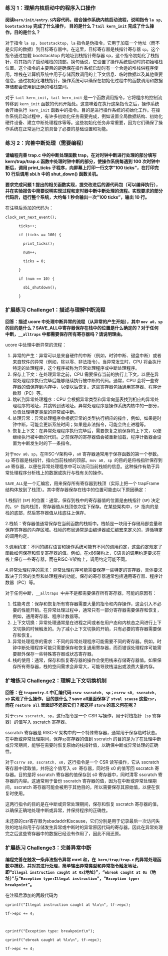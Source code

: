 ### 练习 1：理解内核启动中的程序入口操作 

**阅读`kern/init/entry.S`内容代码，结合操作系统内核启动流程，说明指令 `la sp, bootstacktop` 完成了什么操作， 目的是什么？`tail kern_init` 完成了什么操作，目的是什么？**

对于指令 `la sp, bootstacktop`，`la` 指令是伪指令，它用于加载一个地址（而不是实际的数据）到目标寄存器中。在这里，目标寄存器是栈指针寄存器 `sp`。这个指令通过加载 bootstacktop 的地址到栈指针寄存器 sp，这个指令初始化了栈指针，将其指向了启动堆栈的顶部。换句话说，它设置了操作系统启动时的初始堆栈位置。这个指令的主要目的是确保在操作系统启动时有一个合适的堆栈供程序使用。堆栈在计算机系统中用于存储函数调用的上下文信息、临时数据以及其他重要信息。通过初始化堆栈指针，操作系统可以确保在初始化过程中的函数调用和数据存储都会使用到正确的堆栈空间。

对于 `tail kern_init`，`tail kern_init` 是一个函数调用指令，它将程序的控制流转移到 `kern_init` 函数的代码开始处。这意味着在执行这条指令之后，操作系统会开始执行` kern_init` 函数中的指令。目的是进行操作系统的初始化工作。在操作系统启动过程中，有许多初始化任务需要完成，例如设置全局数据结构、初始化硬件设备、建立中断处理程序等等。这些初始化任务非常重要，因为它们确保了操作系统在正常运行之前具备了必要的基础设置和功能。

 

### 练习 2：完善中断处理（需要编程）

**请编程完善 trap.c 中的中断处理函数 trap，在对时钟中断进行处理的部分填写 kern/trap/trap.c 函数中处理时钟中断的部分，使操作系统每遇到 100 次时钟中断后，调用 print_ticks 子程序，向屏幕上打印一行文字”100 ticks”，在打印完 10 行后调用 sbi.h 中的 shut_down() 函数关机。** 

**要求完成问题 1 提出的相关函数实现，提交改进后的源代码包（可以编译执行），并在实验报告中简要说明实现过程和定时器中断中断处理的流程。实现要求的部分代码后，运行整个系统，大约每 1 秒会输出一次”100 ticks”，输出 10 行。** 

在注释后添加的代码为：
```
clock_set_next_event();

​      ticks++;

​      if (ticks == 100) {

​        print_ticks();

​        num++;

​        ticks = 0;

​      }

​      if (num == 10) {

​        sbi_shutdown();

​      }
  ```
 

 

### 扩展练习 Challenge1：描述与理解中断流程

**回答：描述 ucore 中处理中断异常的流程（从异常的产生开始），其中 `mov a0，sp` 的目的是什么？SAVE_ALL中寄存器保存在栈中的位置是什么确定的？对于任何中断，`__alltraps` 中都需要保存所有寄存器吗？请说明理由。** 

ucore 中处理中断异常的流程：

1. 异常的产生：异常可以是来自硬件的中断（例如，时钟中断、键盘中断）或者来自软件的异常（例如，除以零、非法指令）。当异常发生时，CPU 将会执行特定的处理程序，这个程序被称为异常处理程序或中断处理程序。
2. 保存上下文：在处理异常之前，CPU 需要保存当前的执行上下文，以便在异常处理程序执行完毕后能够继续执行被中断的代码。通常，CPU 会将一些寄存器的值保存到内存中，以便以后恢复。这些寄存器包括通用寄存器、程序计数器（PC）等。
3. 跳转到异常处理程序：CPU 会根据异常类型和异常向量表找到相应的异常处理程序的地址，并跳转到该地址。异常处理程序是操作系统内核中的一部分，负责处理特定类型的异常或中断。
4. 处理异常：异常处理程序会根据异常的类型执行相应的操作，例如，如果是时钟中断，可能会更新系统时间；如果是非法指令，可能会终止进程等。
5. 恢复上下文：在异常处理程序执行完毕后，需要恢复之前保存的上下文，以便继续执行被中断的代码。之前保存的寄存器值会被重新加载，程序计数器会设置为中断发生时的下一条指令。

 

对于`mov a0，sp`，在RISC-V架构中，`a0` 寄存器通常用于保存函数的第一个参数。`sp` 寄存器是栈指针，指向当前栈帧的顶部。`mov a0, sp `的目的是将栈指针保存到 `a0` 寄存器，以便在异常处理程序中可以访问当前栈帧的信息。这种操作有助于异常处理程序分析栈上的数据或执行与栈有关的操作。

 

`SAVE_ALL`是一个汇编宏，用来保存所有寄存器到栈顶（实际上把一个 trapFrame 结构体放到了栈顶）。其中寄存器保存在栈中的位置可能由以下原因确定：

1.栈指针 (`SP`) 的位置：通常，保存到栈中的寄存器值的位置是由栈指针 (`SP`) 决定的。`SP `指向栈顶，寄存器值从栈顶依次往下保存。在某些架构中，`SP `指向的是栈的底部，然后寄存器值从栈底往上保存。

2.栈帧：寄存器值通常保存在当前函数的栈帧中。栈帧是一块用于存储局部变量和保存寄存器的内存区域。栈帧的布局通常是由编译器或汇编宏来定义的，遵循特定的调用约定。

3.调用约定：不同的编程语言和操作系统可能有不同的调用约定，这些约定规定了函数如何保存和恢复寄存器的值。例如，在x86架构上，C语言的调用约定要求在栈上保存一些寄存器，而在RISC-V架构上，调用约定可能不同。

4.异常处理程序的需求：异常处理程序可能需要保存一些特定的寄存器，具体要求取决于异常的类型和处理程序的功能。保存的寄存器通常包括通用寄存器、程序计数器（PC）等。

 

对于任何中断，`__alltraps `中并不是都需要保存所有寄存器，可能的原因有：

1. 性能考虑：保存和恢复所有寄存器需要大量的指令和内存操作，这会引入不必要的性能开销。在异常处理过程中，通常只有一部分寄存器需要保存和恢复，例如，通用寄存器、程序计数器等。
2. 上下文切换：异常处理通常是在进程之间或者在用户态和内核态之间进行上下文切换的时候触发的。为了减小上下文切换的开销，只有必要的寄存器需要保存和恢复。
3. 异常处理程序的需求：不同的异常处理程序可能需要不同的寄存器。例如，时钟中断处理程序可能只需要保存和恢复通用寄存器，而页错误处理程序可能需要额外保存一些特殊寄存器或状态寄存器。
4. 栈的使用：通常，保存和恢复寄存器的操作会使用栈来存储寄存器值。如果保存所有寄存器，栈的空间需求会非常大，可能导致栈溢出或浪费大量内存。

 

### 扩增练习 Challenge2：理解上下文切换机制

**回答：在 `trapentry.S` 中汇编代码 `csrw sscratch, sp；csrrw s0, sscratch, x0` 实现了什么操作，目的是什么？save all里面保存了 `stval scause` 这些`csr`，而在 `restore all` 里面却不还原它们？那这样 `store` 的意义何在呢？** 

 

对于`csrw sscratch, sp`，这行指令是一个 CSR 写操作，用于将栈指针（`sp` 寄存器）的值写入 sscratch 寄存器。

sscratch 寄存器是 RISC-V 架构中的一个特殊寄存器，通常用于保存临时状态。在中断或异常处理期间，保存` sp `寄存器的值到 sscratch 的目的是为了在处理中断或异常期间，能够在需要时恢复原始的栈指针值，以确保中断或异常处理的正确性。

对于`csrrw s0, sscratch, x0`，这行指令是一个 CSR 读写操作，它从 sscratch 寄存器中读取值，并将这个值写入 `s0 `寄存器，同时将 x0 的值写回 sscratch 寄存器。目的是将 sscratch 寄存器的值保存到 s0 寄存器中，同时清零 sscratch 寄存器的内容。这通常用于备份 sscratch 寄存器的值，因为在中断或异常处理期间，sscratch 寄存器可能会被用于其他目的，所以需要保存其原始值，以便在恢复时使用。

这两行指令的目的是在中断或异常处理期间，保存和恢复 sscratch 寄存器的值，以确保正确地处理中断或异常，并保持程序的正确性。

未还原的csr寄存器为sbadaddr和scause，它们分别是用于记录最后一次访问失败的地址和用于存储发生异常或中断时的异常原因代码的寄存器，因此在异常处理完之后这些寄存器中的数据已经没有作用了，因此不用还原。

 

 

### 扩展练习 Challenge3：完善异常中断

**编程完善在触发一条非法指令异常 mret 和，在` kern/trap/trap.c` 的异常处理函数中捕获，并对其进行处理，简单输出异常类型和异常指令触发地址，即“`Illegal instruction caught at 0x`(地址)”，“`ebreak caught at 0x`（地址）”与“`Exception type:Illegal instruction`”，“`Exception type: breakpoint`”。**

 

在注释后添加的两段代码为

```cprintf("Exception type:Illegal instruction\n");
cprintf("Illegal instruction caught at %lx\n", tf->epc);

tf->epc += 4;

 

cprintf("Exception type: breakpoint\n");

cprintf("ebreak caught at %lx\n", tf->epc);

tf->epc += 4;
```





 

 

 

 

 
